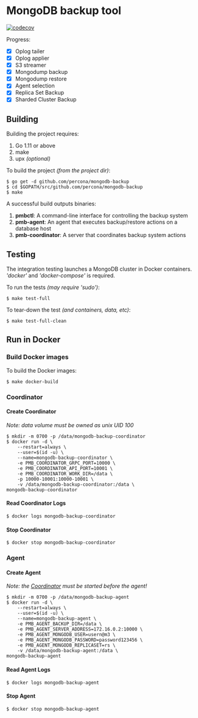 # MongoDB backup tool
[![codecov](https://codecov.io/gh/percona/mongodb-backup/branch/master/graph/badge.svg?token=TiuOmTfp2p)](https://codecov.io/gh/percona/mongodb-backup)

Progress:
- [x] Oplog tailer
- [x] Oplog applier
- [x] S3 streamer
- [x] Mongodump backup
- [x] Mongodump restore
- [x] Agent selection
- [x] Replica Set Backup
- [x] Sharded Cluster Backup

## Building

Building the project requires:
1. Go 1.11 or above
1. make
1. upx *(optional)*

To build the project *(from the project dir)*:
```
$ go get -d github.com/percona/mongodb-backup
$ cd $GOPATH/src/github.com/percona/mongodb-backup
$ make
```

A successful build outputs binaries: 
1. **pmbctl**: A command-line interface for controlling the backup system
1. **pmb-agent**: An agent that executes backup/restore actions on a database host
1. **pmb-coordinator**: A server that coordinates backup system actions

## Testing

The integration testing launches a MongoDB cluster in Docker containers. *'docker'* and *'docker-compose'* is required.

To run the tests *(may require 'sudo')*:
```
$ make test-full
```

To tear-down the test *(and containers, data, etc)*:
```
$ make test-full-clean
```

## Run in Docker

### Build Docker images

To build the Docker images:
```
$ make docker-build
```

### Coordinator

#### Create Coordinator
*Note: data volume must be owned as unix UID 100*
```
$ mkdir -m 0700 -p /data/mongodb-backup-coordinator
$ docker run -d \
    --restart=always \
    --user=$(id -u) \
    --name=mongodb-backup-coordinator \
    -e PMB_COORDINATOR_GRPC_PORT=10000 \
    -e PMB_COORDINATOR_API_PORT=10001 \
    -e PMB_COORDINATOR_WORK_DIR=/data \
    -p 10000-10001:10000-10001 \
    -v /data/mongodb-backup-coordinator:/data \
mongodb-backup-coordinator
```

#### Read Coordinator Logs
```
$ docker logs mongodb-backup-coordinator
```

#### Stop Coordinator
```
$ docker stop mongodb-backup-coordinator
```

### Agent

#### Create Agent
*Note: the [Coordinator](#create-coordinator) must be started before the agent!*
```
$ mkdir -m 0700 -p /data/mongodb-backup-agent
$ docker run -d \
    --restart=always \
    --user=$(id -u) \
    --name=mongodb-backup-agent \
    -e PMB_AGENT_BACKUP_DIR=/data \
    -e PMB_AGENT_SERVER_ADDRESS=172.16.0.2:10000 \
    -e PMB_AGENT_MONGODB_USER=usern@m3 \
    -e PMB_AGENT_MONGODB_PASSWORD=password123456 \
    -e PMB_AGENT_MONGODB_REPLICASET=rs \
    -v /data/mongodb-backup-agent:/data \
mongodb-backup-agent
```

#### Read Agent Logs
```
$ docker logs mongodb-backup-agent
```

#### Stop Agent
```
$ docker stop mongodb-backup-agent
```
